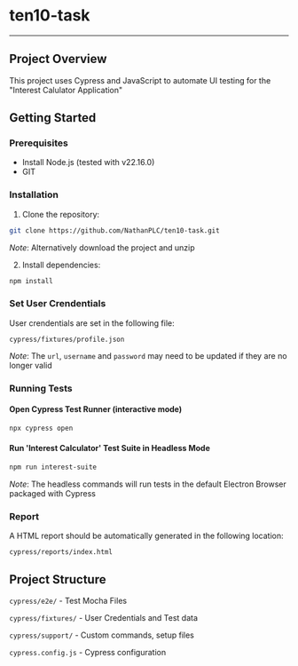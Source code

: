 # ten10-task
---------------------

## Project Overview

This project uses Cypress and JavaScript to automate UI testing for the "Interest Calulator Application"



## Getting Started

### Prerequisites

- Install Node.js (tested with v22.16.0)
- GIT

### Installation

1. Clone the repository:

```bash
git clone https://github.com/NathanPLC/ten10-task.git
```
*Note*: Alternatively download the project and unzip

2. Install dependencies:

```bash
npm install
```

### Set User Crendentials

User crendentials are set in the following file:

`cypress/fixtures/profile.json`

*Note*: The `url`, `username` and `password` may need to be updated if they are no longer valid

### Running Tests

#### Open Cypress Test Runner (interactive mode)

```bash
npx cypress open
```

#### Run 'Interest Calculator' Test Suite in Headless Mode

```bash
npm run interest-suite
```
*Note*: The headless commands will run tests in the default Electron Browser packaged with Cypress

### Report

A HTML report should be automatically generated in the following location:

`cypress/reports/index.html`


## Project Structure

`cypress/e2e/` - Test Mocha Files

`cypress/fixtures/` - User Credentials and Test data

`cypress/support/` - Custom commands, setup files

`cypress.config.js` - Cypress configuration

